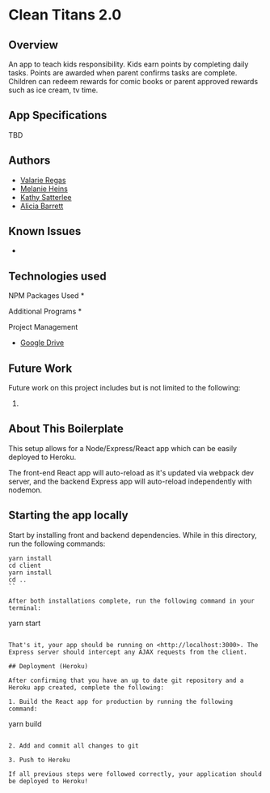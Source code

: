 # Clean Titans 2.0

## Overview
An app to teach kids responsibility.  Kids earn points by completing daily tasks. Points are awarded when parent confirms tasks are complete.
Children can redeem rewards for comic books or parent approved rewards such as ice cream, tv time.

## App Specifications
TBD

## Authors
* [Valarie Regas](https://github.com/ValarieR)
* [Melanie Heins](https://github.com/melheins)
* [Kathy Satterlee](https://github.com/ksatter) 
* [Alicia Barrett](https://github.com/Aliciawyse)

## Known Issues
*

## Technologies used
NPM Packages Used
*   

Additional Programs
*   

Project Management
*   [Google Drive](https://drive.google.com/)


## Future Work

Future work on this project includes but is not limited to the following:

1) 




## About This Boilerplate

This setup allows for a Node/Express/React app which can be easily deployed to Heroku.

The front-end React app will auto-reload as it's updated via webpack dev server, and the backend Express app will auto-reload independently with nodemon.

## Starting the app locally

Start by installing front and backend dependencies. While in this directory, run the following commands:

```
yarn install
cd client
yarn install
cd ..
``

After both installations complete, run the following command in your terminal:

```
yarn start
```

That's it, your app should be running on <http://localhost:3000>. The Express server should intercept any AJAX requests from the client.

## Deployment (Heroku)

After confirming that you have an up to date git repository and a Heroku app created, complete the following:

1. Build the React app for production by running the following command:

```
yarn build
```

2. Add and commit all changes to git

3. Push to Heroku

If all previous steps were followed correctly, your application should be deployed to Heroku!
